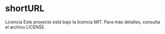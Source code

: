 # shortURL
Licencia
Este proyecto está bajo la licencia MIT. Para más detalles, consulta el archivo LICENSE.

